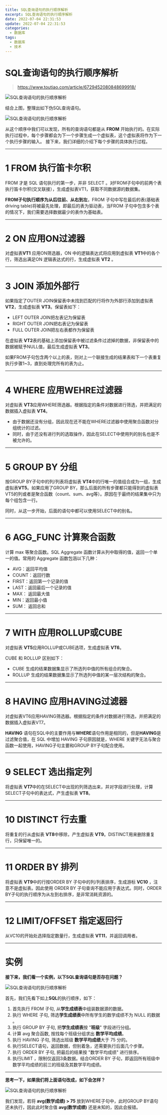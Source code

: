 ```yaml
---
title: SQL查询语句的执行顺序解析
excerpt: SQL查询语句的执行顺序解析
date: 2022-07-04 22:31:53
update: 2022-07-04 22:31:53
categories: 
  - 数据库
tags:
  - 数据库
  - 技术
---
```


# SQL查询语句的执行顺序解析

> https://www.toutiao.com/article/6729452080848699918/

![SQL查询语句的执行顺序解析](../images/bffd7c92c21a427ea20f4936f45b6d69.png)



结合上图，整理出如下伪SQL查询语句。

![SQL查询语句的执行顺序解析](../images/b6c224ceaef04347a2269a3141d485f3.png)



从这个顺序中我们可以发现，所有的查询语句都是从 **FROM** 开始执行的。在实际执行过程中，每个步骤都会为下一个步骤生成一个虚拟表，这个虚拟表将作为下一个执行步骤的输入。 接下来，我们详细的介绍下每个步骤的具体执行过程。

------

# **1 FROM** 执行笛卡尔积

FROM 才是 SQL 语句执行的第一步，并非 SELECT 。对FROM子句中的前两个表执行笛卡尔积(交叉联接），生成虚拟表VT1，获取不同数据源的数据集。

**FROM子句执行顺序为从后往前、从右到左**，FROM 子句中写在最后的表(基础表 driving table)将被最先处理，即最后的表为驱动表，当FROM 子句中包含多个表的情况下，我们需要选择数据最少的表作为基础表。

------

# **2 ON 应用ON过滤器**

对虚拟表**VT1** 应用ON筛选器，ON 中的逻辑表达式将应用到虚拟表 **VT1**中的各个行，筛选出满足ON 逻辑表达式的行，生成虚拟表 **VT2** 。

------

# **3 JOIN 添加外部行**

如果指定了OUTER JOIN保留表中未找到匹配的行将作为外部行添加到虚拟表 **VT2**，生成虚拟表 **VT3**。保留表如下：

- LEFT OUTER JOIN把左表记为保留表
- RIGHT OUTER JOIN把右表记为保留表
- FULL OUTER JOIN把左右表都作为保留表

在虚拟表 **VT2**表的基础上添加保留表中被过滤条件过滤掉的数据，非保留表中的数据被赋予NULL值，最后生成虚拟表 **VT3**。

如果FROM子句包含两个以上的表，则对上一个联接生成的结果表和下一个表重复执行步骤1~3，直到处理完所有的表为止。

------

# **4 WHERE 应用WEHRE过滤器**

对虚拟表 **VT3**应用WHERE筛选器。根据指定的条件对数据进行筛选，并把满足的数据插入虚拟表 **VT4**。

- 由于数据还没有分组，因此现在还不能在WHERE过滤器中使用聚合函数对分组统计的过滤。
- 同时，由于还没有进行列的选取操作，因此在SELECT中使用列的别名也是不被允许的。

------

# **5 GROUP BY 分组**

按GROUP BY子句中的列/列表将虚拟表 **VT4**中的行唯一的值组合成为一组，生成虚拟表**VT5**。如果应用了GROUP BY，那么后面的所有步骤都只能得到的虚拟表VT5的列或者是聚合函数（count、sum、avg等）。原因在于最终的结果集中只为每个组包含一行。

同时，从这一步开始，后面的语句中都可以使用SELECT中的别名。

------

# **6** AGG_FUNC **计算聚合函数**

计算 max 等聚合函数。SQL Aggregate 函数计算从列中取得的值，返回一个单一的值。常用的 Aggregate 函数包涵以下几种：

- AVG：返回平均值
- COUNT：返回行数
- FIRST：返回第一个记录的值
- LAST：返回最后一个记录的值
- MAX： 返回最大值
- MIN：返回最小值
- SUM： 返回总和

------

# **7 WITH 应用ROLLUP或CUBE**

对虚拟表 **VT5**应用ROLLUP或CUBE选项，生成虚拟表 **VT6**。

CUBE 和 ROLLUP 区别如下：

- CUBE 生成的结果数据集显示了所选列中值的所有组合的聚合。
- ROLLUP 生成的结果数据集显示了所选列中值的某一层次结构的聚合。

------

# **8 HAVING 应用HAVING过滤器**

对虚拟表VT6应用HAVING筛选器。根据指定的条件对数据进行筛选，并把满足的数据插入虚拟表VT7。

**HAVING** 语句在SQL中的主要作用与**WHERE**语句作用是相同的，但是**HAVING**是过滤聚合值，在 SQL 中增加 HAVING 子句原因就是，WHERE 关键字无法与聚合函数一起使用，HAVING子句主要和GROUP BY子句配合使用。

------

# **9 SELECT 选出指定列**

将虚拟表 **VT7**中的在SELECT中出现的列筛选出来，并对字段进行处理，计算SELECT子句中的表达式，产生虚拟表 **VT8**。

------

# **10 DISTINCT 行去重**

将重复的行从虚拟表 **VT8**中移除，产生虚拟表 **VT9**。DISTINCT用来删除重复行，只保留唯一的。

------

# **11 ORDER BY 排列**

将虚拟表 **VT9**中的行按ORDER BY 子句中的列/列表排序，生成游标 **VC10** ，注意不是虚拟表。因此使用 ORDER BY 子句查询不能应用于表达式。同时，ORDER BY子句的执行顺序为从左到右排序，是非常消耗资源的。

------

# **12 LIMIT/OFFSET 指定返回行**

从VC10的开始处选择指定数量行，生成虚拟表 **VT11**，并返回调用者。

------

# **实例**

**接下来，我们看一个实例，以下SQL查询语句是否存在问题？**

![SQL查询语句的执行顺序解析](../images/488d41b2fda94ba79808735038e95be9.png)



首先，我们先看下如上**SQL**的执行顺序，如下：

1. 首先执行 FROM 子句, 从**学生成绩表**中组装数据源的数据。
2. 执行 WHERE 子句, 筛选**学生成绩表**中所有学生的数学成绩不为 NULL 的数据 。
3. 执行 GROUP BY 子句, 把**学生成绩表**按 "**班级**" 字段进行分组。
4. 计算 avg 聚合函数, 按找每个班级分组求出 **数学平均成绩**。
5. 执行 HAVING 子句, 筛选出班级 **数学平均成绩**大于 75 分的。
6. 执行SELECT语句，返回数据，但别着急，还需要执行后面几个步骤。
7. 执行 ORDER BY 子句, 把最后的结果按 "数学平均成绩" 进行排序。
8. 执行LIMIT ，限制仅返回3条数据。结合ORDER BY 子句，即返回所有班级中数学平均成绩的前三的班级及其数学平均成绩。

------

**思考一下，如果我们将上面语句改成，如下会怎样？**

![SQL查询语句的执行顺序解析](../images/ee8f5e59572e48288ef32d097942899b.png)



我们发现，若将 **avg(数学成绩) > 75** 放到WHERE子句中，此时GROUP BY语句还未执行，因此此时聚合值 **avg(数学成绩)** 还是未知的，因此会报错。